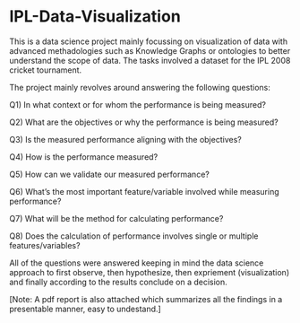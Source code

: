 # IPL-Data-Visualization


This is a data science project mainly focussing on visualization of data with advanced methadologies such as Knowledge Graphs or ontologies to better understand the scope of data. The tasks involved a dataset for the IPL 2008 cricket tournament.


The project mainly revolves around answering the following questions:


Q1) In what context or for whom the performance is being measured?

Q2) What are the objectives or why the performance is being measured?

Q3) Is the measured performance aligning with the objectives?

Q4) How is the performance measured?

Q5) How can we validate our measured performance?

Q6) What’s the most important feature/variable involved while measuring performance?

Q7) What will be the method for calculating performance?

Q8) Does the calculation of performance involves single or multiple features/variables?


All of the questions were answered keeping in mind the data science approach to first observe, then hypothesize, then expriement (visualization) and finally according to the results conclude on a decision.


[Note: A pdf report is also attached which summarizes all the findings in a presentable manner, easy to undestand.]
